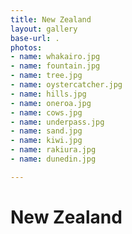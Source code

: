 ```yaml
---
title: New Zealand
layout: gallery
base-url: .
photos:
- name: whakairo.jpg
- name: fountain.jpg
- name: tree.jpg
- name: oystercatcher.jpg
- name: hills.jpg
- name: oneroa.jpg
- name: cows.jpg
- name: underpass.jpg
- name: sand.jpg
- name: kiwi.jpg
- name: rakiura.jpg
- name: dunedin.jpg

---
```


# New Zealand


